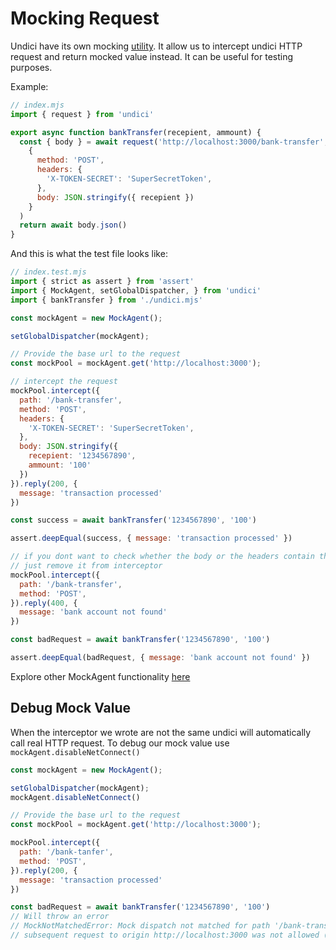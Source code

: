 # Mocking Request

Undici have its own mocking [utility](../api/MockAgent.md). It allow us to intercept undici HTTP request and return mocked value instead. It can be useful for testing purposes.

Example:

```js
// index.mjs
import { request } from 'undici'

export async function bankTransfer(recepient, ammount) {
  const { body } = await request('http://localhost:3000/bank-transfer', 
    {
      method: 'POST',
      headers: {
        'X-TOKEN-SECRET': 'SuperSecretToken',
      },
      body: JSON.stringify({ recepient })
    }
  )
  return await body.json()
}
```

And this is what the test file looks like:

```js
// index.test.mjs
import { strict as assert } from 'assert'
import { MockAgent, setGlobalDispatcher, } from 'undici'
import { bankTransfer } from './undici.mjs'

const mockAgent = new MockAgent();

setGlobalDispatcher(mockAgent);

// Provide the base url to the request
const mockPool = mockAgent.get('http://localhost:3000');

// intercept the request
mockPool.intercept({
  path: '/bank-transfer',
  method: 'POST',
  headers: {
    'X-TOKEN-SECRET': 'SuperSecretToken',
  },
  body: JSON.stringify({
    recepient: '1234567890',
    ammount: '100'
  })
}).reply(200, {
  message: 'transaction processed'
})

const success = await bankTransfer('1234567890', '100')

assert.deepEqual(success, { message: 'transaction processed' })

// if you dont want to check whether the body or the headers contain the same value
// just remove it from interceptor
mockPool.intercept({
  path: '/bank-transfer',
  method: 'POST',
}).reply(400, {
  message: 'bank account not found'
})

const badRequest = await bankTransfer('1234567890', '100')

assert.deepEqual(badRequest, { message: 'bank account not found' })
```

Explore other MockAgent functionality [here](../api/MockAgent.md)

## Debug Mock Value

When the interceptor we wrote are not the same undici will automatically call real HTTP request. To debug our mock value use `mockAgent.disableNetConnect()`

```js
const mockAgent = new MockAgent();

setGlobalDispatcher(mockAgent);
mockAgent.disableNetConnect()

// Provide the base url to the request
const mockPool = mockAgent.get('http://localhost:3000');

mockPool.intercept({
  path: '/bank-tanfer',
  method: 'POST',
}).reply(200, {
  message: 'transaction processed'
})

const badRequest = await bankTransfer('1234567890', '100')
// Will throw an error
// MockNotMatchedError: Mock dispatch not matched for path '/bank-transfer': 
// subsequent request to origin http://localhost:3000 was not allowed (net.connect disabled)
```



